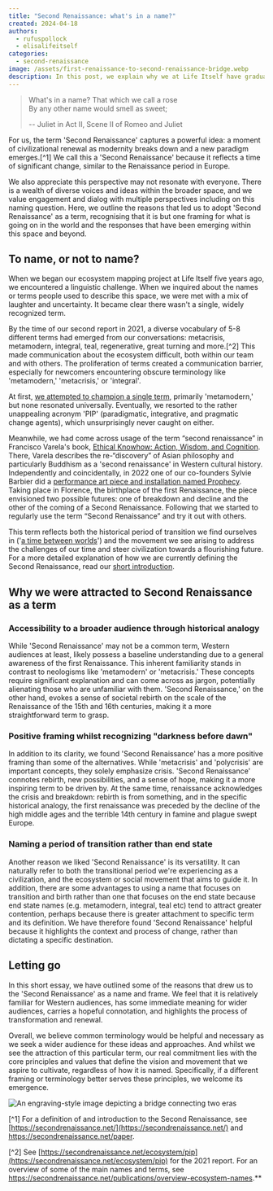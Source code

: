 ```yaml
---
title: "Second Renaissance: what's in a name?"
created: 2024-04-18
authors:
  - rufuspollock
  - elisalifeitself
categories:
  - second-renaissance
image: /assets/first-renaissance-to-second-renaissance-bridge.webp
description: In this post, we explain why we at Life Itself have gradually adopted the term Second Renaissance to describe this moment of civilizational crisis and awakening and the growing movement of people working to build shared understanding towards a radically wiser future.
---
```

> What's in a name? That which we call a rose  
> By any other name would smell as sweet;
> 
> -- Juliet in Act II, Scene II of Romeo and Juliet

For us, the term 'Second Renaissance' captures a powerful idea: a moment of civilizational renewal as modernity breaks down and a new paradigm emerges.[^1] We call this a 'Second Renaissance' because it reflects a time of significant change, similar to the Renaissance period in Europe.

We also appreciate this perspective may not resonate with everyone. There is a wealth of diverse voices and ideas within the broader space, and we value engagement and dialog with multiple perspectives including on this naming question. Here, we outline the reasons that led us to adopt 'Second Renaissance' as a term, recognising that it is but one framing for what is going on in the world and the responses that have been emerging within this space and beyond.

## To name, or not to name?

When we began our ecosystem mapping project at Life Itself five years ago, we encountered a linguistic challenge. When we inquired about the names or terms people used to describe this space, we were met with a mix of laughter and uncertainty. It became clear there wasn't a single, widely recognized term.

By the time of our second report in 2021, a diverse vocabulary of 5-8 different terms had emerged from our conversations: metacrisis, metamodern, integral, teal, regenerative, great turning and more.[^2] This made communication about the ecosystem difficult, both within our team and with others. The proliferation of terms created a communication barrier, especially for newcomers encountering obscure terminology like 'metamodern,' 'metacrisis,' or 'integral'.

At first, [we attempted to champion a single term](https://twitter.com/rufuspollock/status/1501160815277318146), primarily 'metamodern,' but none resonated universally. Eventually, we resorted to the rather unappealing acronym 'PIP' (paradigmatic, integrative, and pragmatic change agents), which unsurprisingly never caught on either.

Meanwhile, we had come across usage of the term “second renaissance” in Francisco Varela's book, [Ethical Knowhow: Action, Wisdom, and Cognition](https://www.sup.org/books/title/?id=896). There, Varela describes the re-“discovery” of Asian philosophy and particularly Buddhism as a 'second renaissance' in Western cultural history. Independently and coincidentally, in 2022 one of our co-founders Sylvie Barbier did a [performance art piece and installation named Prophecy](https://lifeitself.org/blog/2022/05/24/genesis-in-three-performances). Taking place in Florence, the birthplace of the first Renaissance, the piece envisioned two possible futures: one of breakdown and decline and the other of the coming of a Second Renaissance. Following that we started to regularly use the term “Second Renaissance” and try it out with others. 

This term reflects both the historical period of transition we find ourselves in ('[a time between worlds](https://wiki.secondrenaissance.net/wiki/A_time_between_worlds)') and the movement we see arising to address the challenges of our time and steer civilization towards a flourishing future. For a more detailed explanation of how we are currently defining the Second Renaissance, read our [short introduction](https://secondrenaissance.net/).

## Why we were attracted to Second Renaissance as a term

### Accessibility to a broader audience through historical analogy

While 'Second Renaissance' may not be a common term, Western audiences at least, likely possess a baseline understanding due to a general awareness of the first Renaissance. This inherent familiarity stands in contrast to neologisms like 'metamodern' or 'metacrisis.' These concepts require significant explanation and can come across as jargon, potentially alienating those who are unfamiliar with them. 'Second Renaissance,' on the other hand, evokes a sense of societal rebirth on the scale of the Renaissance of the 15th and 16th centuries, making it a more straightforward term to grasp. 

### Positive framing whilst recognizing "darkness before dawn"

In addition to its clarity, we found 'Second Renaissance' has a more positive framing than some of the alternatives. While 'metacrisis' and 'polycrisis' are important concepts, they solely emphasize crisis. 'Second Renaissance' connotes rebirth, new possibilities, and a sense of hope, making it a more inspiring term to be driven by. At the same time, renaissance acknowledges the crisis and breakdown: rebirth is from something, and in the specific historical analogy, the first renaissance was preceded by the decline of the high middle ages and the terrible 14th century in famine and plague swept Europe.

### Naming a period of transition rather than end state

Another reason we liked 'Second Renaissance' is its versatility. It can naturally refer to both the transitional period we're experiencing as a civilization, and the ecosystem or social movement that aims to guide it. In addition, there are some advantages to using a name that focuses on transition and birth rather than one that focuses on the end state because end state names (e.g. metamodern, integral, teal etc) tend to attract greater contention, perhaps because there is greater attachment to specific term and its definition. We have therefore found 'Second Renaissance' helpful because it highlights the context and process of change, rather than dictating a specific destination.

## Letting go

In this short essay, we have outlined some of the reasons that drew us to the 'Second Renaissance' as a name and frame. We feel that it is relatively familiar for Western audiences, has some immediate meaning for wider audiences, carries a hopeful connotation, and highlights the process of transformation and renewal.

Overall, we believe common terminology would be helpful and necessary as we seek a wider audience for these ideas and approaches. And whilst we see the attraction of this particular term, our real commitment lies with the core principles and values that define the vision and movement that we aspire to cultivate, regardless of how it is named. Specifically, if a different framing or terminology better serves these principles, we welcome its emergence.

![An engraving-style image depicting a bridge connecting two eras](../assets/first-renaissance-to-second-renaissance-bridge.webp)

[^1] For a definition of and introduction to the Second Renaissance, see [https://secondrenaissance.net/](https://secondrenaissance.net/) and https://secondrenaissance.net/paper.

[^2] See [https://secondrenaissance.net/ecosystem/pip](https://secondrenaissance.net/ecosystem/pip) for the 2021 report. For an overview of some of the main names and terms, see https://secondrenaissance.net/publications/overview-ecosystem-names.**